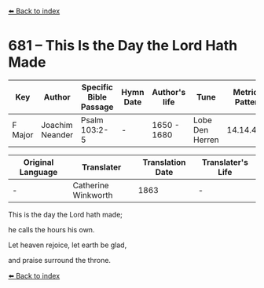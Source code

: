 [⬅️ Back to index](../README.md)

# 681 – This Is the Day the Lord Hath Made

Key | Author   | Specific Bible Passage     |Hymn Date |Author's life |Tune |Metrical Pattern   |Composer/Source                                                                                        
-- | --------- | ---------------------------|----------|--------------|-----|-------------------|-------------   
F Major  | Joachim Neander      | Psalm 103:2-5 | -  | 1650 - 1680 | Lobe Den Herren | 14.14.4.7.8 | Chorale Book for England, 1863 

Original Language | Translater | Translation Date   | Translater's Life     
----------------- | --------- | --------------------|-------------   
\-  | Catherine Winkworth      | 1863 | -  | 1827 - 1878 

This is the day the Lord hath made;

he calls the hours his own.

Let heaven rejoice, let earth be glad,

and praise surround the throne.

[⬅️ Back to index](../README.md)
